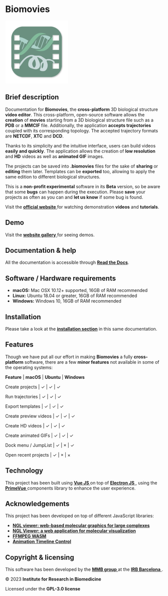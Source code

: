 # Biomovies

![Biomovies logo](_static/logo.png)

## Brief description

Documentation for **Biomovies**, the **cross-platform** 3D biological structure **video editor**. This cross-platform, open-source software allows the **creation** of **movies** starting from a 3D biological structure file such as a **PDB** or a **MMCIF** file. Additionally, the application **accepts trajectories** coupled with its corresponding topology. The accepted trajectory formats are **NETCDF**, **XTC** and **DCD**.

Thanks to its simplicity and the intuitive interface, users can build videos **easily and quickly**. The application allows the creation of **low resolution** and **HD** videos as well as **animated GIF** images.

The projects can be saved into **.biomovies** files for the sake of **sharing** or **editing** them later. Templates can be **exported** too, allowing to apply the same edition to different biological structures.

This is a **non-profit experimental** software in its **Beta** version, so be aware that some **bugs** can happen during the execution. Please **save** your projects as often as you can and **let us know** if some bug is found.

Visit the [**official website** <i class="fa-solid fa-up-right-from-square" style="font-size: 12px;"></i>](https://gbayarri.github.io/biomovies/) for watching demonstration **videos** and **tutorials**.

## Demo

Visit the [**website gallery** <i class="fa-solid fa-up-right-from-square" style="font-size: 12px;"></i>](https://gbayarri.github.io/biomovies/#gallery) for seeing demos.

## Documentation & help

All the documentation is accessible through [**Read the Docs**](https://biomovies-documentation.readthedocs.io).

## Software / Hardware requirements

* **macOS:** Mac OSX 10.12+ supported, 16GB of RAM recommended
* **Linux:** Ubuntu 18.04 or greater, 16GB of RAM recommended
* **Windows:** Windows 10, 16GB of RAM recommended

## Installation

Please take a look at the [**installation section**](installation_target) in this same documentation.

## Features

Though we have put all our effort in making **Biomovies** a fully **cross-platform** software, there are a few **minor features** not available in some of the operating systems:


**Feature** | **macOS** |  **Ubuntu** | **Windows**

Create projects | &#x2713; | &#x2713; | &#x2713;

Run trajectories | &#x2713; | &#x2713; | &#x2713;

Export templates | &#x2713; | &#x2713; | &#x2713;

Create preview videos | &#x2713; | &#x2713; | &#x2713;

Create HD videos | &#x2713; | &#x2713; | &#x2713;

Create animated GIFs | &#x2713; | &#x2713; | &#x2713;

Dock menu / JumpList | &#x2713; | &#xd7; | &#x2713;

Open recent projects | &#x2713; | &#xd7; | &#xd7;

## Technology

This project has been built using [**Vue JS** <i class="fa-solid fa-up-right-from-square" style="font-size: 12px;"></i>](https://vuejs.org/) on top of [**Electron JS** <i class="fa-solid fa-up-right-from-square" style="font-size: 12px;"></i>](https://www.electronjs.org/), using the [**PrimeVue** <i class="fa-solid fa-up-right-from-square" style="font-size: 12px;"></i>](https://primevue.org/)  components library to enhance the user experience.

## Acknowledgements

This project has been developed on top of different JavaScript libraries:

* [**NGL viewer: web-based molecular graphics for large complexes** <i class="fa-solid fa-up-right-from-square" style="font-size: 12px;"></i>](http://dx.doi.org/10.1093/bioinformatics/bty419)
* [**NGL Viewer: a web application for molecular visualization** <i class="fa-solid fa-up-right-from-square" style="font-size: 12px;"></i>](http://dx.doi.org/10.1093/nar/gkv402)
* [**FFMPEG WASM** <i class="fa-solid fa-up-right-from-square" style="font-size: 12px;"></i>](https://ffmpegwasm.netlify.app/)
* [**Animation Timeline Control** <i class="fa-solid fa-up-right-from-square" style="font-size: 12px;"></i>](https://github.com/ievgennaida/animation-timeline-control)

## Copyright & licensing

This software has been developed by the [**MMB group** <i class="fa-solid fa-up-right-from-square" style="font-size: 12px;"></i>](https://mmb.irbbarcelona.org/) at the [**IRB Barcelona** <i class="fa-solid fa-up-right-from-square" style="font-size: 12px;"></i>](https://irbbarcelona.org/).

© 2023 **Institute for Research in Biomedicine**

Licensed under the **GPL-3.0 license**
